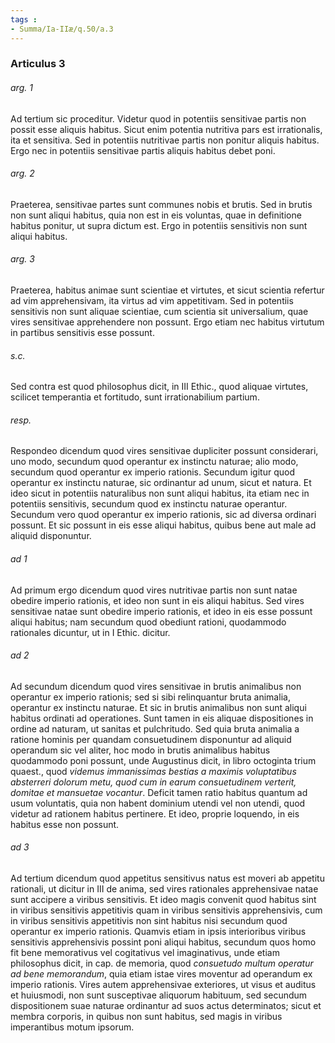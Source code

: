 ```yaml
---
tags : 
- Summa/Ia-IIæ/q.50/a.3
---
```


### Articulus 3

###### arg. 1
Ad tertium sic proceditur. Videtur quod in potentiis sensitivae partis non possit esse aliquis habitus. Sicut enim potentia nutritiva pars est irrationalis, ita et sensitiva. Sed in potentiis nutritivae partis non ponitur aliquis habitus. Ergo nec in potentiis sensitivae partis aliquis habitus debet poni.

###### arg. 2
Praeterea, sensitivae partes sunt communes nobis et brutis. Sed in brutis non sunt aliqui habitus, quia non est in eis voluntas, quae in definitione habitus ponitur, ut supra dictum est. Ergo in potentiis sensitivis non sunt aliqui habitus.

###### arg. 3
Praeterea, habitus animae sunt scientiae et virtutes, et sicut scientia refertur ad vim apprehensivam, ita virtus ad vim appetitivam. Sed in potentiis sensitivis non sunt aliquae scientiae, cum scientia sit universalium, quae vires sensitivae apprehendere non possunt. Ergo etiam nec habitus virtutum in partibus sensitivis esse possunt.

###### s.c.
Sed contra est quod philosophus dicit, in III Ethic., quod aliquae virtutes, scilicet temperantia et fortitudo, sunt irrationabilium partium.

###### resp.
Respondeo dicendum quod vires sensitivae dupliciter possunt considerari, uno modo, secundum quod operantur ex instinctu naturae; alio modo, secundum quod operantur ex imperio rationis. Secundum igitur quod operantur ex instinctu naturae, sic ordinantur ad unum, sicut et natura. Et ideo sicut in potentiis naturalibus non sunt aliqui habitus, ita etiam nec in potentiis sensitivis, secundum quod ex instinctu naturae operantur. Secundum vero quod operantur ex imperio rationis, sic ad diversa ordinari possunt. Et sic possunt in eis esse aliqui habitus, quibus bene aut male ad aliquid disponuntur.

###### ad 1
Ad primum ergo dicendum quod vires nutritivae partis non sunt natae obedire imperio rationis, et ideo non sunt in eis aliqui habitus. Sed vires sensitivae natae sunt obedire imperio rationis, et ideo in eis esse possunt aliqui habitus; nam secundum quod obediunt rationi, quodammodo rationales dicuntur, ut in I Ethic. dicitur.

###### ad 2
Ad secundum dicendum quod vires sensitivae in brutis animalibus non operantur ex imperio rationis; sed si sibi relinquantur bruta animalia, operantur ex instinctu naturae. Et sic in brutis animalibus non sunt aliqui habitus ordinati ad operationes. Sunt tamen in eis aliquae dispositiones in ordine ad naturam, ut sanitas et pulchritudo. Sed quia bruta animalia a ratione hominis per quandam consuetudinem disponuntur ad aliquid operandum sic vel aliter, hoc modo in brutis animalibus habitus quodammodo poni possunt, unde Augustinus dicit, in libro octoginta trium quaest., quod *videmus immanissimas bestias a maximis voluptatibus absterreri dolorum metu, quod cum in earum consuetudinem verterit, domitae et mansuetae vocantur*. Deficit tamen ratio habitus quantum ad usum voluntatis, quia non habent dominium utendi vel non utendi, quod videtur ad rationem habitus pertinere. Et ideo, proprie loquendo, in eis habitus esse non possunt.

###### ad 3
Ad tertium dicendum quod appetitus sensitivus natus est moveri ab appetitu rationali, ut dicitur in III de anima, sed vires rationales apprehensivae natae sunt accipere a viribus sensitivis. Et ideo magis convenit quod habitus sint in viribus sensitivis appetitivis quam in viribus sensitivis apprehensivis, cum in viribus sensitivis appetitivis non sint habitus nisi secundum quod operantur ex imperio rationis. Quamvis etiam in ipsis interioribus viribus sensitivis apprehensivis possint poni aliqui habitus, secundum quos homo fit bene memorativus vel cogitativus vel imaginativus, unde etiam philosophus dicit, in cap. de memoria, quod *consuetudo multum operatur ad bene memorandum*, quia etiam istae vires moventur ad operandum ex imperio rationis. Vires autem apprehensivae exteriores, ut visus et auditus et huiusmodi, non sunt susceptivae aliquorum habituum, sed secundum dispositionem suae naturae ordinantur ad suos actus determinatos; sicut et membra corporis, in quibus non sunt habitus, sed magis in viribus imperantibus motum ipsorum.

